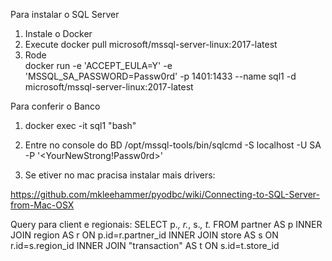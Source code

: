 Para instalar o SQL Server

1. Instale o Docker
2. Execute docker pull microsoft/mssql-server-linux:2017-latest
3. Rode  
docker run -e 'ACCEPT_EULA=Y' -e 'MSSQL_SA_PASSWORD=Passw0rd' -p 1401:1433 --name sql1 -d microsoft/mssql-server-linux:2017-latest

Para conferir o Banco

1. docker exec -it sql1 "bash"
2. Entre no console do BD
/opt/mssql-tools/bin/sqlcmd -S localhost -U SA -P '<YourNewStrong!Passw0rd>'

3. Se etiver no mac pracisa instalar mais drivers:

https://github.com/mkleehammer/pyodbc/wiki/Connecting-to-SQL-Server-from-Mac-OSX


Query para client e regionais:
SELECT p.*, r.*, s.*, t.* FROM partner AS p 
    INNER JOIN region AS r ON p.id=r.partner_id 
    INNER JOIN store AS s ON r.id=s.region_id 
    INNER JOIN  "transaction" AS t ON s.id=t.store_id 

